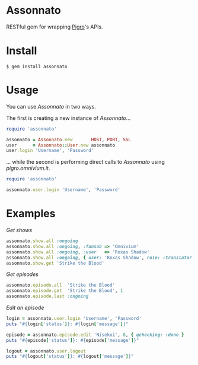 Assonnato
=========
RESTful gem for wrapping [Pigro](https://github.com/nonchosbatta/pigro)'s APIs.

Install
=======
`$ gem install assonnato`

Usage
=====
You can use *Assonnato* in two ways.

The first is creating a new instance of *Assonnato*...
```ruby
require 'assonnato'

assonnato = Assonnato.new       HOST, PORT, SSL
user      = Assonnato::User.new assonnato
user.login 'Username', 'Password'
```

... while the second is performing direct calls to *Assonnato* using *pigro.omnivium.it*.
```ruby
require 'assonnato'

assonnato.user.login 'Username', 'Password'
```

Examples
========

*Get shows*
```ruby
assonnato.show.all :ongoing
assonnato.show.all :ongoing, :fansub => 'Omnivium'
assonnato.show.all :ongoing, :user   => 'Roxas Shadow'
assonnato.show.all :ongoing, { user: 'Roxas Shadow', role: :translator }
assonnato.show.get 'Strike the Blood'
```

*Get episodes*
```ruby
assonnato.episode.all  'Strike the Blood'
assonnato.episode.get  'Strike the Blood', 1
assonnato.episode.last :ongoing
```

*Edit an episode*
```ruby
login = assonnato.user.login 'Username', 'Password'
puts "#{login['status']}: #{login['message']}"

episode = assonnato.episode.edit 'Nisekoi', 8, { qchecking: :done }
puts "#{episode['status']}: #{episode['message']}"

logout = assonnato.user.logout
puts "#{logout['status']}: #{logout['message']}"
```